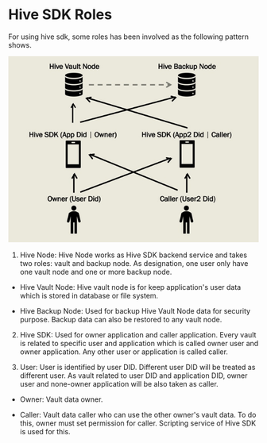 # Hive SDK Roles

For using hive sdk, some roles has been involved as the following pattern shows.

![title](img/roles.jpeg)

1. Hive Node: Hive Node works as Hive SDK backend service and takes two roles: vault and backup node. As designation, one user only have one vault node and one or more backup node.
   
- Hive Vault Node: Hive vault node is for keep application's user data which is stored in database or file system.

- Hive Backup Node: Used for backup Hive Vault Node data for security purpose. Backup data can also be restored to any vault node.

2. Hive SDK: Used for owner application and caller application. Every vault is related to specific user and application which is called owner user and owner application. Any other user or application is called caller.

3. User: User is identified by user DID. Different user DID will be treated as different user. As vault related to user DID and application DID, owner user and none-owner application will be also taken as caller.

- Owner: Vault data owner.

- Caller: Vault data caller who can use the other owner's vault data. To do this, owner must set permission for caller. Scripting service of Hive SDK is used for this.